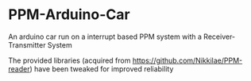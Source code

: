 # PPM-Arduino-Car

An arduino car run on a interrupt based PPM system with a Receiver-Transmitter System

The provided libraries (acquired from https://github.com/Nikkilae/PPM-reader) have been tweaked for improved reliability


